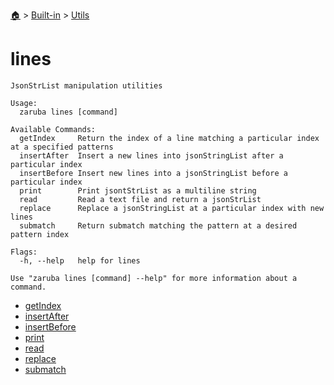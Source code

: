 <!--startTocHeader-->
[🏠](../../../README.md) > [Built-in](../../README.md) > [Utils](../README.md)
# lines
<!--endTocHeader-->

```
JsonStrList manipulation utilities

Usage:
  zaruba lines [command]

Available Commands:
  getIndex     Return the index of a line matching a particular index at a specified patterns
  insertAfter  Insert a new lines into jsonStringList after a particular index
  insertBefore Insert new lines into a jsonStringList before a particular index
  print        Print jsontStrList as a multiline string
  read         Read a text file and return a jsonStrList
  replace      Replace a jsonStringList at a particular index with new lines
  submatch     Return submatch matching the pattern at a desired pattern index

Flags:
  -h, --help   help for lines

Use "zaruba lines [command] --help" for more information about a command.

```

<!--startTocSubtopic-->
- [getIndex](get-index.md)
- [insertAfter](insert-after.md)
- [insertBefore](insert-before.md)
- [print](print.md)
- [read](read.md)
- [replace](replace.md)
- [submatch](submatch.md)
<!--endTocSubtopic-->